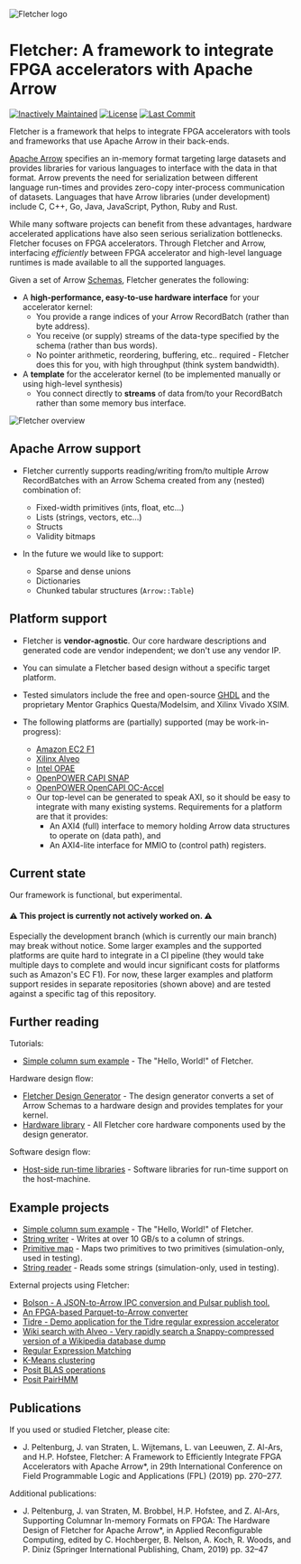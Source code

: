 ![Fletcher logo](docs/fletcher_notext.svg)

# Fletcher: A framework to integrate FPGA accelerators with Apache Arrow

[![Inactively Maintained](https://img.shields.io/badge/Maintenance%20Level-Inactively%20Maintained-yellowgreen.svg)](https://gist.github.com/cheerfulstoic/d107229326a01ff0f333a1d3476e068d)
[![License](https://badgen.net/github/license/abs-tudelft/fletcher)](https://github.com/abs-tudelft/fletcher/blob/develop/LICENSE)
[![Last Commit](https://badgen.net/github/last-commit/abs-tudelft/fletcher/develop)](https://badgen.net/github/last-commit/abs-tudelft/fletcher/develop)

Fletcher is a framework that helps to integrate FPGA accelerators with tools and
frameworks that use Apache Arrow in their back-ends.

[Apache Arrow](https://arrow.apache.org/) specifies an in-memory format
targeting large datasets and provides libraries for various languages to
interface with the data in that format. Arrow prevents the need for
serialization between different language run-times and provides zero-copy
inter-process communication of datasets. Languages that have Arrow libraries
(under development) include C, C++, Go, Java, JavaScript, Python, Ruby and Rust.

While many software projects can benefit from these advantages, hardware
accelerated applications have also seen serious serialization bottlenecks.
Fletcher focuses on FPGA accelerators. Through Fletcher and Arrow, interfacing
_efficiently_ between FPGA accelerator and high-level language runtimes is made
available to all the supported languages.

Given a set of Arrow
[Schemas](https://arrow.apache.org/docs/format/Columnar.html), Fletcher
generates the following:

- A **high-performance, easy-to-use hardware interface** for your accelerator
  kernel:
  - You provide a range indices of your Arrow RecordBatch (rather than byte
    address).
  - You receive (or supply) streams of the data-type specified by the schema
    (rather than bus words).
  - No pointer arithmetic, reordering, buffering, etc.. required - Fletcher
    does this for you, with high throughput (think system bandwidth).
- A **template** for the accelerator kernel (to be implemented manually or
  using high-level synthesis)
  - You connect directly to **streams** of data from/to your RecordBatch rather
    than some memory bus interface.

![Fletcher overview](fletcher.svg)

## Apache Arrow support

- Fletcher currently supports reading/writing from/to multiple Arrow
  RecordBatches with an Arrow Schema created from any (nested) combination of:

  - Fixed-width primitives (ints, float, etc...)
  - Lists (strings, vectors, etc...)
  - Structs
  - Validity bitmaps

- In the future we would like to support:
  - Sparse and dense unions
  - Dictionaries
  - Chunked tabular structures (`Arrow::Table`)

## Platform support

- Fletcher is **vendor-agnostic**. Our core hardware descriptions and
  generated code are vendor independent; we don't use any vendor IP.
- You can simulate a Fletcher based design without a specific target platform.
- Tested simulators include the free and open-source
  [GHDL](https://github.com/ghdl/ghdl) and the proprietary Mentor Graphics
  Questa/Modelsim, and Xilinx Vivado XSIM.

- The following platforms are (partially) supported (may be work-in-progress):
  - [Amazon EC2 F1](https://github.com/abs-tudelft/fletcher-aws)
  - [Xilinx Alveo](https://github.com/abs-tudelft/fletcher-alveo)
  - [Intel OPAE](https://github.com/abs-tudelft/fletcher-opae)
  - [OpenPOWER CAPI SNAP](https://github.com/abs-tudelft/fletcher-snap)
  - [OpenPOWER OpenCAPI OC-Accel](https://github.com/abs-tudelft/fletcher-oc-accel)
  - Our top-level can be generated to speak AXI, so it should be easy to
    integrate with many existing systems. Requirements for a platform are that
    it provides:
    - An AXI4 (full) interface to memory holding Arrow data structures to
      operate on (data path), and
    - An AXI4-lite interface for MMIO to (control path) registers.

## Current state

Our framework is functional, but experimental. 

#### ⚠️ This project is currently not actively worked on. ⚠️

Especially the development branch (which is currently our main branch) may break
without notice. Some larger examples and the supported platforms are quite hard
to integrate in a CI pipeline (they would take multiple days to complete and
would incur significant costs for platforms such as Amazon's EC F1). For now,
these larger examples and platform support resides in separate repositories
(shown above) and are tested against a specific tag of this repository.

## Further reading

Tutorials:

- [Simple column sum example](examples/sum/README.md) - The "Hello, World!"
  of Fletcher.

Hardware design flow:

- [Fletcher Design Generator](codegen/cpp/fletchgen/README.md) - The design
  generator converts a set of Arrow Schemas
  to a hardware design and provides templates for your kernel.
- [Hardware library](hardware) - All Fletcher core hardware components used
  by the design generator.

Software design flow:

- [Host-side run-time libraries](runtime) - Software libraries for run-time
  support on the host-machine.

## Example projects

- [Simple column sum example](examples/sum/README.md) - The "Hello, World!"
  of Fletcher.
- [String writer](examples/stringwrite) - Writes at over 10 GB/s to a column
  of strings.
- [Primitive map](codegen/test/primmap) - Maps two primitives to two
  primitives (simulation-only, used in testing).
- [String reader](codegen/test/stringread) - Reads some strings
  (simulation-only, used in testing).

External projects using Fletcher:

- [Bolson - A JSON-to-Arrow IPC conversion and Pulsar publish tool.](https://github.com/teratide/bolson)
- [An FPGA-based Parquet-to-Arrow converter](https://github.com/abs-tudelft/fast-p2a)
- [Tidre - Demo application for the Tidre regular expression accelerator](https://github.com/teratide/tidre-demo)
- [Wiki search with Alveo - Very rapidly search a Snappy-compressed version of a Wikipedia database dump](https://github.com/abs-tudelft/wiki-search-alveo)
- [Regular Expression Matching](https://github.com/abs-tudelft/fletcher-example-regexp)
- [K-Means clustering](https://github.com/abs-tudelft/fletcher-example-kmeans)
- [Posit BLAS operations](https://github.com/lvandam/posit_blas_hdl)
- [Posit PairHMM](https://github.com/lvandam/pairhmm_posit_hdl_arrow)

## Publications

If you used or studied Fletcher, please cite:

- J. Peltenburg, J. van Straten, L. Wijtemans, L. van Leeuwen, Z. Al-Ars, and
  H.P. Hofstee, Fletcher: A Framework to Efficiently Integrate FPGA Accelerators
  with Apache Arrow\*, in 29th International Conference on Field Programmable
  Logic and Applications (FPL) (2019) pp. 270–277.

Additional publications:

- J. Peltenburg, J. van Straten, M. Brobbel, H.P. Hofstee, and Z. Al-Ars,
  Supporting Columnar In-memory Formats on FPGA: The Hardware Design of Fletcher
  for Apache Arrow\*, in Applied Reconfigurable Computing, edited by
  C. Hochberger, B. Nelson, A. Koch, R. Woods, and P. Diniz (Springer
  International Publishing, Cham, 2019) pp. 32–47
